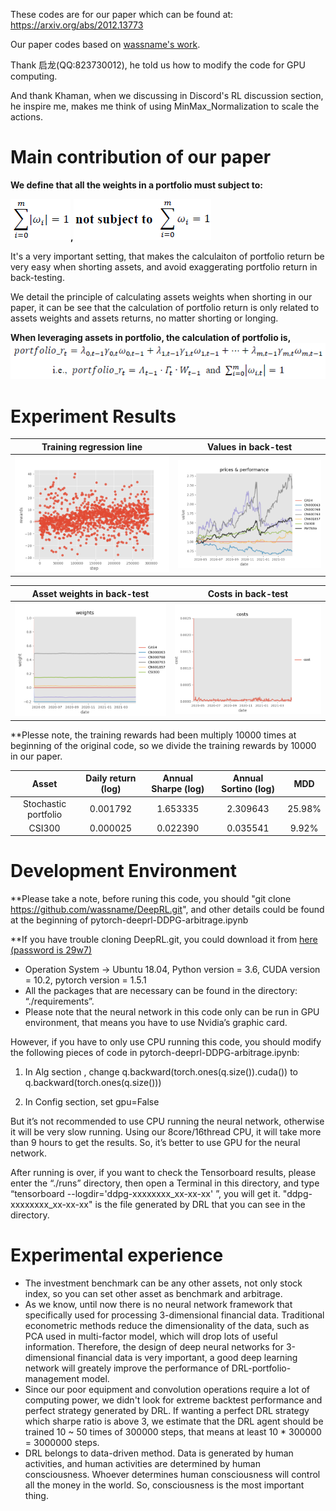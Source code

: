 These codes are for our paper which can be found at: https://arxiv.org/abs/2012.13773

Our paper codes based on [wassname's work](https://github.com/wassname/rl-portfolio-management).

Thank 启龙(QQ:823730012), he told us how to modify the code for GPU computing.

And thank Khaman, when we discussing in Discord's RL discussion section, he inspire me, makes me think of using MinMax_Normalization to scale the actions.

# Main contribution of our paper

**We define that all the weights in a portfolio must subject to:**

![abs_weights_relationship](docs/img/equation_abs_weights_relationship.png)**,**![abs_weights_relationship](docs/img/equation_weights_relationship.png)

It's a very important setting, that makes the calculaiton of portfolio return be very easy when shorting assets, and avoid exaggerating portfolio return in back-testing.

We detail the principle of calculating assets weights when shorting in our paper, it can be see that the calculation of portfolio return is only related to assets weights and assets returns, no matter shorting or longing.

**When leveraging assets in portfolio, the calculation of portfolio is,**
![abs_weights_relationship](docs/img/equation_weights_for_leveraging.png)

# Experiment Results


| Training regression line  |  Values in back-test|
|--------|--------|
| <img src="docs/img/training_rewards_regressionLine.png" alt="training_rewards_regressionLine"  /> |   <img src="docs/img/price_performance.png" alt="price_performance"  />   |


| Asset weights in back-test | Costs in back-test |
|--------|--------|
|  <img src="docs/img/weights.png" alt="weights"  />    |  <img src="docs/img/costs.png" alt="costs"  />    |

**Plesse note, the training rewards had been multiply 10000 times at beginning of the original code, so we divide the training rewards by 10000 in our paper.

| Asset | Daily return (log) | Annual Sharpe (log) | Annual Sortino (log) | MDD |
|:------:|:------:|:------:|:------:|:------:|
| Stochastic portfolio | 0.001792 | 1.653335 | 2.309643 | 25.98% |
| CSI300 | 0.000025 | 0.022390 | 0.035541 | 9.92% |

# Development Environment
**Please take a note, before runing this code, you should "git clone https://github.com/wassname/DeepRL.git", and other details could be found at the beginning of pytorch-deeprl-DDPG-arbitrage.ipynb

**If you have trouble cloning DeepRL.git, you could download it from [here (password is 29w7)](https://pan.baidu.com/s/1FLAkYlmrJoAYYwpX43bCVw)

- Operation System -> Ubuntu 18.04, Python version = 3.6, CUDA version = 10.2, pytorch version = 1.5.1
- All the packages that are necessary can be found in the directory: “./requirements”.
- Please note that the neural network in this code only can be run in GPU environment, that means you have to use Nvidia’s graphic card.

However, if you have to only use CPU running this code, you should modify the following pieces of code in pytorch-deeprl-DDPG-arbitrage.ipynb:

1. In Alg section , change q.backward(torch.ones(q.size()).cuda()) to q.backward(torch.ones(q.size()))

2. In Config section, set gpu=False

But it’s not recommended to use CPU running the neural network, otherwise it will be very slow running. Using our 8core/16thread CPU, it will take more than 9 hours to get the results. So, it’s better to use GPU for the neural network.

After running is over, if you want to check the Tensorboard results, please enter the “./runs” directory, then open a Terminal in this directory, and type “tensorboard --logdir='ddpg-xxxxxxxx_xx-xx-xx' ”, you will get it. "ddpg-xxxxxxxx_xx-xx-xx" is the file generated by DRL that you can see in the directory.

# Experimental experience

- The investment benchmark can be any other assets, not only stock index, so you can set other asset as benchmark and arbitrage.
- As we know, until now there is no neural network framework that specifically used for processing 3-dimensional financial data. Traditional econometric methods reduce the dimensionality of the data, such as PCA used in multi-factor model, which will drop lots of useful information. Therefore, the design of deep neural networks for 3-dimensional financial data is very important, a good deep learning network will greately improve the performance of DRL-portfolio-management model.
- Since our poor equipment and convolution operations require a lot of computing power, we didn't look for extreme backtest performance and perfect strategy generated by DRL. If wanting a perfect DRL strategy which sharpe ratio is above 3, we estimate that the DRL agent should be trained 10 ~ 50 times of 300000 steps, that means at least 10 * 300000 = 3000000 steps.
- DRL belongs to data-driven method. Data is generated by human activities, and human activities are determined by human consciousness. Whoever determines human consciousness will control all the money in the world. So, consciousness is the most important thing.
